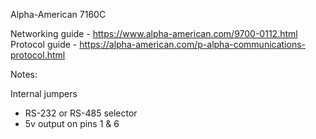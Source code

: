 Alpha-American 7160C


Networking guide - https://www.alpha-american.com/9700-0112.html
Protocol guide - https://alpha-american.com/p-alpha-communications-protocol.html


Notes:

Internal jumpers
- RS-232 or RS-485 selector
- 5v output on pins 1 & 6

